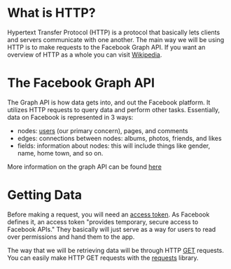 What is HTTP?
=============
Hypertext Transfer Protocol (HTTP) is a protocol that basically lets 
clients and servers communicate with one another. The main way we will 
be using HTTP is to make requests to the Facebook Graph API. If you want an 
overview of HTTP as a whole you can visit [Wikipedia](https://en.wikipedia.org/wiki/Markdown). 

The Facebook Graph API
======================
The Graph API is how data gets into, and out the Facebook platform. It 
utilizes HTTP requests to query data and perform other tasks. Essentially, 
data on Facebook is represented in 3 ways: 
* nodes: [users](https://developers.facebook.com/docs/graph-api/reference/user) (our primary concern), pages, and comments
* edges: connections between nodes: albums, photos, friends, and likes
* fields: information about nodes: this will include things like gender, 
  name, home town, and so on.
  
More information on the graph API can be found [here](https://developers.facebook.com/docs/graph-api/overview)

Getting Data
============
Before making a request, you will need an [access token](https://developers.facebook.com/docs/facebook-login/access-tokens/). As Facebook defines it, 
an access token "provides temporary, secure access to Facebook APIs." They 
basically will just serve as a way for users to read over permissions and
hand them to the app. 

The way that we will be retrieving data will be through HTTP [GET](https://www.w3schools.com/tags/ref_httpmethods.asp) requests. You can easily make
HTTP GET requests with the [requests](http://docs.python-requests.org/en/master/) library. 

